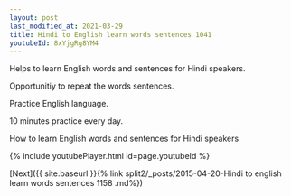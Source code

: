 ```yaml
---
layout: post
last_modified_at: 2021-03-29
title: Hindi to English learn words sentences 1041 
youtubeId: 8xYjgRg8YM4
---
```

 
 
Helps to learn English words and sentences for Hindi speakers.

Opportunitiy to repeat the words sentences. 

Practice English language. 
 
10 minutes practice every day. 
 
How to learn English words and sentences for Hindi speakers 
 
{% include youtubePlayer.html id=page.youtubeId %}
 
 
[Next]({{ site.baseurl }}{% link  split2/_posts/2015-04-20-Hindi to english learn words sentences 1158 .md%})
 
